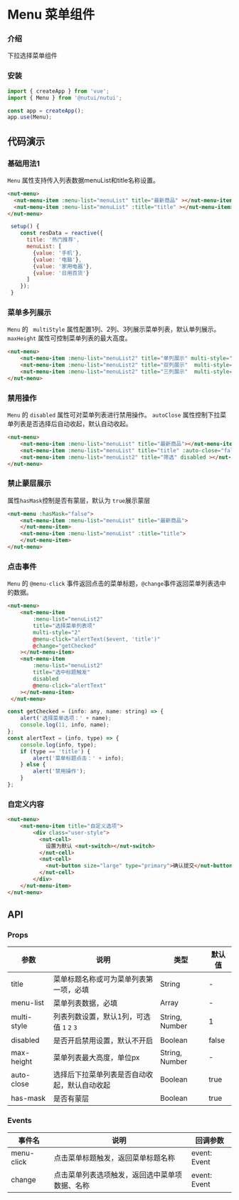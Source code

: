 # Menu 菜单组件

### 介绍

下拉选择菜单组件

### 安装

``` javascript
import { createApp } from 'vue';
import { Menu } from '@nutui/nutui';

const app = createApp();
app.use(Menu);

```

## 代码演示

### 基础用法1

`Menu`  属性支持传入列表数据menuList和title名称设置。

```html
<nut-menu>
  <nut-menu-item :menu-list="menuList" title="最新商品" ></nut-menu-item>
  <nut-menu-item :menu-list="menuList" :title="title" ></nut-menu-item>
</nut-menu>
```
```js
 setup() {
    const resData = reactive({
      title: '热门推荐',
      menuList: [
        {value: '手机'},
        {value: '电脑'},
        {value: '家用电器'},
        {value: '日用百货'}
      ]
    });
 }

```

### 菜单多列展示

`Menu` 的 ` multiStyle` 属性配置1列、2列、3列展示菜单列表，默认单列展示。
`maxHeight` 属性可控制菜单列表的最大高度。

```html
<nut-menu>
    <nut-menu-item :menu-list="menuList2" title="单列展示" multi-style="1" maxHeight="200"></nut-menu-item>
    <nut-menu-item :menu-list="menuList2" title="双列展示"  multi-style="2"></nut-menu-item>
    <nut-menu-item :menu-list="menuList2" title="三列展示"  multi-style="3"></nut-menu-item>
</nut-menu>
```

### 禁用操作

`Menu` 的 `disabled` 属性可对菜单列表进行禁用操作。
`autoClose` 属性控制下拉菜单列表是否选择后自动收起，默认自动收起。

```html
<nut-menu>
    <nut-menu-item :menu-list="menuList" title="最新商品"></nut-menu-item>
    <nut-menu-item :menu-list="menuList" title="title" :auto-close="false"></nut-menu-item>
    <nut-menu-item :menu-list="menuList2" title="筛选" disabled ></nut-menu-item>
</nut-menu>
```

### 禁止蒙层展示
属性`hasMask`控制是否有蒙层，默认为 `true`展示蒙层 

```html
<nut-menu :hasMask="false">
    <nut-menu-item :menu-list="menuList" title="最新商品">
    </nut-menu-item>
    <nut-menu-item :menu-list="menuList" :title="title">
    </nut-menu-item>
</nut-menu>
```

### 点击事件

`Menu` 的 `@menu-click` 事件返回点击的菜单标题，`@change`事件返回菜单列表选中的数据。

```html
<nut-menu>
    <nut-menu-item
        :menu-list="menuList2"
        title="选择菜单列表项"
        multi-style="2"
        @menu-click="alertText($event, 'title')"
        @change="getChecked"
    ></nut-menu-item>
    <nut-menu-item
        :menu-list="menuList2"
        title="选中标题触发"
        disabled
        @menu-click="alertText"
    ></nut-menu-item>
 </nut-menu>
```
```js
const getChecked = (info: any, name: string) => {
    alert('选择菜单选项：' + name);
    console.log(11, info, name);
};
const alertText = (info, type) => {
    console.log(info, type);
    if (type == 'title') {
        alert('菜单标题点击：' + info);
    } else {
        alert('禁用操作');
    }
};
```

### 自定义内容


```html
<nut-menu>
    <nut-menu-item title="自定义选项">
        <div class="user-style">
          <nut-cell>
            设置为默认 <nut-switch></nut-switch>
          </nut-cell>
          <nut-cell>
            <nut-button size="large" type="primary">确认提交</nut-button>
          </nut-cell>
        </div>
    </nut-menu-item>
</nut-menu>
```

## API

### Props

| 参数         | 说明                             | 类型   | 默认值           |
|--------------|----------------------------------|--------|------------------|
| title         | 菜单标题名称或可为菜单列表第一项，必填     | String | -                |
| menu-list        | 菜单列表数据，必填                     | Array | -                |
| multi-style        | 列表列数设置，默认1列，可选值 `1` `2` `3` | String, Number | 1                |
| disabled | 是否开启禁用设置，默认不开启    | Boolean | false |
| max-height | 菜单列表最大高度，单位px    | String, Number | - |
| auto-close | 选择后下拉菜单列表是否自动收起，默认自动收起   | Boolean | true |
|has-mask| 是否有蒙层 | Boolean | true|

### Events

| 事件名 | 说明           | 回调参数     |
|--------|----------------|--------------|
| menu-click  | 点击菜单标题触发，返回菜单标题名称 | event: Event |
| change  | 点击菜单列表选项触发，返回选中菜单项数据、名称 | event: Event |